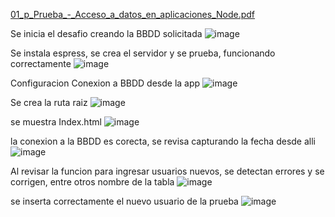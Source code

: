 
[01_p_Prueba_-_Acceso_a_datos_en_aplicaciones_Node.pdf](https://github.com/LTEAdmin/pruebaBancoSolar/files/15370266/01_p_Prueba_-_Acceso_a_datos_en_aplicaciones_Node.pdf)

Se inicia el desafio creando la BBDD solicitada
![image](https://github.com/LTEAdmin/pruebaBancoSolar/assets/157530292/0cf7cc1a-d21b-4a3a-b89c-19456e1314d3)

Se instala espress, se crea el servidor y se prueba, funcionando correctamente
![image](https://github.com/LTEAdmin/pruebaBancoSolar/assets/157530292/8ede323b-fc17-4d13-837c-c4e37a2fc219)

Configuracion Conexion a BBDD desde la app
![image](https://github.com/LTEAdmin/pruebaBancoSolar/assets/157530292/9d48c1ef-2f27-4775-85d0-6b9110c98f13)

Se crea la ruta raiz
![image](https://github.com/LTEAdmin/pruebaBancoSolar/assets/157530292/18c17916-7817-438c-9e0d-d3c266739ce0)

se muestra Index.html
![image](https://github.com/LTEAdmin/pruebaBancoSolar/assets/157530292/ce21ca73-6ecf-4036-972a-db9442210376)

la conexion a la BBDD es corecta, se revisa capturando la fecha desde alli
![image](https://github.com/LTEAdmin/pruebaBancoSolar/assets/157530292/d02dd1a6-b5f1-40c8-8f43-7b64e2a3d342)

Al revisar la funcion para ingresar usuarios nuevos, se detectan errores y se corrigen, entre otros nombre de la tabla
![image](https://github.com/LTEAdmin/pruebaBancoSolar/assets/157530292/fd29b0b7-dd81-462e-bb07-827ba1b041e5)

se inserta correctamente el nuevo usuario de la prueba
![image](https://github.com/LTEAdmin/pruebaBancoSolar/assets/157530292/186cbcd2-7466-4ffd-803a-53add5b39f10)
